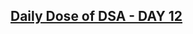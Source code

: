 <h2><a href="https://legolas12.hashnode.dev/daily-dose-of-dsa-day-12"> Daily Dose of DSA - DAY 12</a>
